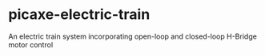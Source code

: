 # picaxe-electric-train
An electric train system incorporating open-loop and closed-loop H-Bridge motor control
